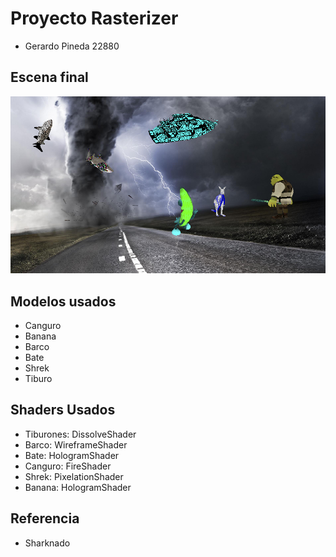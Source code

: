 # Proyecto Rasterizer
* Gerardo Pineda 22880
## Escena final

<img src="https://github.com/Gerax5/Graficas/blob/Proyecto/BMP/scene.bmp" />  

## Modelos usados
* Canguro
* Banana
* Barco
* Bate
* Shrek
* Tiburo
## Shaders Usados
* Tiburones: DissolveShader
* Barco: WireframeShader
* Bate: HologramShader
* Canguro: FireShader
* Shrek: PixelationShader
* Banana: HologramShader
## Referencia
* Sharknado
